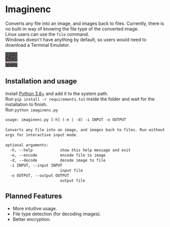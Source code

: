 # Imaginenc

Converts any file into an image, and images back to files.
Currently, there is no built-in way of knowing the file type of the converted image.  
Linux users can use the `file` command.  
Windows doesn't have anything by default, so users would need to download a Terminal Emulator.  

![Source Code Image](imaginenc.png "Source Code Image")

## Installation and usage

Install [Python 3.8+](https://www.python.org/) and add it to the system path.  
Run `pip install -r requirements.txt` inside the folder and wait for the installation to finish.  
Run `python imaginenc.py`

```
usage: imaginenc.py [-h] (-e | -d) -i INPUT -o OUTPUT

Converts any file into an image, and images back to files. Run without args for interactive input mode.

optional arguments:
  -h, --help            show this help message and exit
  -e, --encode          encode file to image
  -d, --decode          decode image to file
  -i INPUT, --input INPUT
                        input file
  -o OUTPUT, --output OUTPUT
                        output file
```

## Planned Features

- More intuitive usage.
- File type detection (for decoding images).
- Better encryption.
